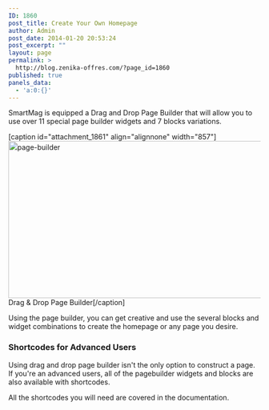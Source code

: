 ```yaml
---
ID: 1860
post_title: Create Your Own Homepage
author: Admin
post_date: 2014-01-20 20:53:24
post_excerpt: ""
layout: page
permalink: >
  http://blog.zenika-offres.com/?page_id=1860
published: true
panels_data:
  - 'a:0:{}'
---
```

SmartMag is equipped a Drag and Drop Page Builder that will allow you to use over 11 special page builder widgets and 7 blocks variations.

[caption id="attachment_1861" align="alignnone" width="857"]<a style="line-height: 1.5em;" href="http://blog.zenika-offres.com/wp-content/uploads/2014/01/placeholder11.png"><img class="size-full wp-image-1861" alt="page-builder" src="http://blog.zenika-offres.com/wp-content/uploads/2014/01/placeholder11.png" width="857" height="314" /></a> Drag &amp; Drop Page Builder[/caption]

Using the page builder, you can get creative and use the several blocks and widget combinations to create the homepage or any page you desire.
<h3>Shortcodes for Advanced Users</h3>
Using drag and drop page builder isn't the only option to construct a page. If you're an advanced users, all of the pagebuilder widgets and blocks are also available with shortcodes.

All the shortcodes you will need are covered in the documentation.